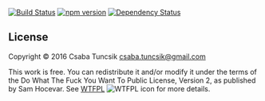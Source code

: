 [![Build Status](https://travis-ci.org/cstuncsik/es6-node-module-boilerplate.svg?branch=master)](https://travis-ci.org/cstuncsik/es6-node-module-boilerplate) [![npm version](https://badge.fury.io/js/es6-node-module-boilerplate.svg)](https://badge.fury.io/js/es6-node-module-boilerplate) [![Dependency Status](https://www.versioneye.com/user/projects/56e5bca7df573d003a5f5f99/badge.svg?style=flat)](https://www.versioneye.com/user/projects/56e5bca7df573d003a5f5f99)

## License

Copyright © 2016 Csaba Tuncsik <csaba.tuncsik@gmail.com>

This work is free. You can redistribute it and/or modify it under the
terms of the Do What The Fuck You Want To Public License, Version 2,
as published by Sam Hocevar. See [WTFPL](http://www.wtfpl.net) ![WTFPL icon](http://i.imgur.com/AsWaQQl.png) for more details.
